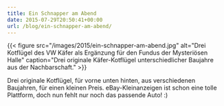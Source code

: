 ```yaml
---
title: Ein Schnapper am Abend
date: 2015-07-29T20:50:41+00:00
url: /blog/ein-schnapper-am-abend/
---
```


{{< figure src="/images/2015/ein-schnapper-am-abend.jpg" alt="Drei Kotflügel des VW Käfer als Ergänzung für den Fundus der Mysteriösen Halle" caption="Drei originale Käfer-Kotflügel unterschiedlicher Baujahre aus der Nachbarschaft." >}}

Drei originale Kotflügel, für vorne unten hinten, aus verschiedenen Baujahren, für einen kleinen Preis. eBay-Kleinanzeigen ist schon eine tolle Plattform, doch nun fehlt nur noch das passende Auto! :)
<!--more-->
